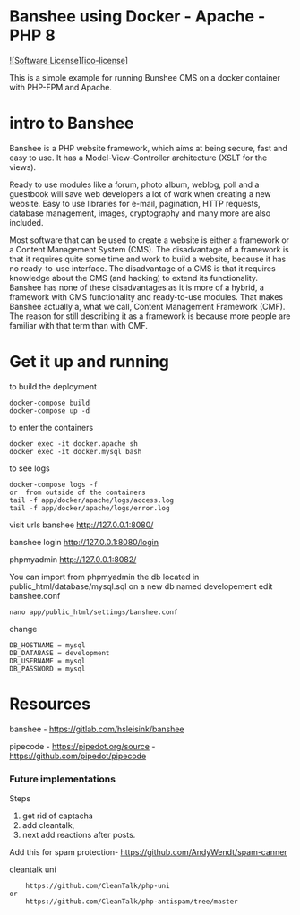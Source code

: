 # Banshee using Docker - Apache - PHP 8

[![Software License][ico-license]](LICENSE.md)

This is a simple example for running Bunshee CMS on a docker container with PHP-FPM and Apache.

# intro to  Banshee

Banshee is a PHP website framework, which aims at being secure, fast and easy
to use. It has a Model-View-Controller architecture (XSLT for the views).

Ready to use modules like a forum, photo album, weblog, poll and a guestbook
will save web developers a lot of work when creating a new website. Easy to use
libraries for e-mail, pagination, HTTP requests, database management, images,
cryptography and many more are also included.

Most software that can be used to create a website is either a framework or a
Content Management System (CMS). The disadvantage of a framework is that it
requires quite some time and work to build a website, because it has no
ready-to-use interface. The disadvantage of a CMS is that it requires knowledge
about the CMS (and hacking) to extend its functionality. Banshee has none of
these disadvantages as it is more of a hybrid, a framework with CMS
functionality and ready-to-use modules. That makes Banshee actually a, what we
call, Content Management Framework (CMF). The reason for still describing it as
a framework is because more people are familiar with that term than with CMF.


# Get it up and running

to build the deployment
```
docker-compose build
docker-compose up -d 
```

to enter the containers
```
docker exec -it docker.apache sh
docker exec -it docker.mysql bash
```
to see logs 
```
docker-compose logs -f
or  from outside of the containers
tail -f app/docker/apache/logs/access.log
tail -f app/docker/apache/logs/error.log
```

visit urls 
banshee http://127.0.0.1:8080/ 

banshee login http://127.0.0.1:8080/login

phpmyadmin http://127.0.0.1:8082/ 

You can import from phpmyadmin 
the db located in public_html/database/mysql.sql on a new db named developement 
edit banshee.conf 
```
nano app/public_html/settings/banshee.conf
```
change 
```
DB_HOSTNAME = mysql
DB_DATABASE = development
DB_USERNAME = mysql
DB_PASSWORD = mysql
```

# Resources 
banshee
    - https://gitlab.com/hsleisink/banshee

pipecode
    -  https://pipedot.org/source
    -  https://github.com/pipedot/pipecode


### Future implementations 

Steps
1) get rid of captacha 
2) add cleantalk, 
3) next add reactions after posts. 

Add this for spam protection- https://github.com/AndyWendt/spam-canner


cleantalk uni
```
    https://github.com/CleanTalk/php-uni
or 
    https://github.com/CleanTalk/php-antispam/tree/master
```
